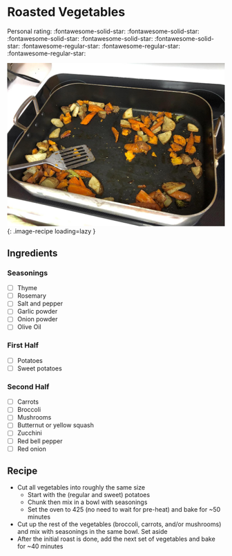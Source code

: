 <!-- Needs Manual Review -->

# Roasted Vegetables

<!-- {cts} rating=2; (User can specify rating on scale of 1-5) -->

Personal rating: :fontawesome-solid-star: :fontawesome-solid-star: :fontawesome-solid-star: :fontawesome-solid-star: :fontawesome-solid-star: :fontawesome-regular-star: :fontawesome-regular-star: :fontawesome-regular-star:

<!-- {cte} -->

<!-- {cts} name_image=roasted_vegetables.jpg; (User can specify image name) -->

![roasted_vegetables.jpg](./roasted_vegetables.jpg){: .image-recipe loading=lazy }

<!-- {cte} -->

## Ingredients

### Seasonings

* [ ] Thyme
* [ ] Rosemary
* [ ] Salt and pepper
* [ ] Garlic powder
* [ ] Onion powder
* [ ] Olive Oil

### First Half

* [ ] Potatoes
* [ ] Sweet potatoes

### Second Half

* [ ] Carrots
* [ ] Broccoli
* [ ] Mushrooms
* [ ] Butternut or yellow squash
* [ ] Zucchini
* [ ] Red bell pepper
* [ ] Red onion

## Recipe

* Cut all vegetables into roughly the same size
    * Start with the (regular and sweet) potatoes
    * Chunk then mix in a bowl with seasonings
    * Set the oven to 425 (no need to wait for pre-heat) and bake for ~50 minutes
* Cut up the rest of the vegetables (broccoli, carrots, and/or mushrooms) and mix with seasonings in the same bowl. Set aside
* After the initial roast is done, add the next set of vegetables and bake for ~40 minutes
